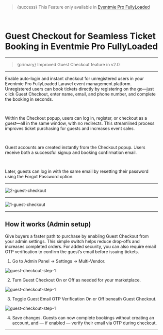 <!--
Meta Description: Learn how to enable guest checkout in Eventmie Pro FullyLoaded. Step-by-step guide for seamless ticket booking, auto-login for unregistered users, and improving event ticket sales in your Laravel event management platform.
Meta Keywords: guest checkout, Eventmie Pro FullyLoaded, Laravel guest booking, ticket booking, auto-login, unregistered user, seamless checkout, event ticketing, event management, Classiebit
-->
> {success} This Feature only available in [Eventmie Pro FullyLoaded](https://classiebit.com/eventmie-pro-fullyloaded)

<br>

# Guest Checkout for Seamless Ticket Booking in Eventmie Pro FullyLoaded

---

> {primary} Improved Guest Checkout feature in v2.0

---

Enable auto-login and instant checkout for unregistered users in your Eventmie Pro FullyLoaded Laravel event management platform. Unregistered users can book tickets directly by registering on the go—just click Guest Checkout, enter name, email, and phone number, and complete the booking in seconds.

<br>

Within the Checkout popup, users can log in, register, or checkout as a guest—all in the same window, with no redirects. This streamlined process improves ticket purchasing for guests and increases event sales.

<br>

Guest accounts are created instantly from the Checkout popup. Users receive both a successful signup and booking confirmation email.

<br>

Later, guests can log in with the same email by resetting their password using the Forgot Password option.

---

![2-guest-checkout](/images/v2/EventmieProFullyLoadedV2.0/2-guest-checkout.webp "2-guest-checkout")

---

![1-guest-checkout](/images/v2/EventmieProFullyLoadedV2.0/1-guest-checkout.webp "1-guest-checkout")

---

## How it works (Admin setup)
Give buyers a faster path to purchase by enabling Guest Checkout from your admin settings. This simple switch helps reduce drop‑offs and increases completed orders. For added security, you can also require email OTP verification to confirm the guest’s email before issuing tickets.

1. Go to Admin Panel → Settings → Multi‑Vendor.

![guest-checkout-step-1](/images/v3/Multi-Vendor-Image.webp "guest-checkout-step-1")

2. Turn Guest Checkout On or Off as needed for your marketplace.

![guest-checkout-step-1](/images/v3/Guest-checkout-option-image.webp "guest-checkout-step-1")

3. Toggle Guest Email OTP Verification On or Off beneath Guest Checkout.

![guest-checkout-step-1](/images/v3/Guest-Email-Otp-Verification-Image.webp "guest-checkout-step-1")

4. Save changes. Guests can now complete bookings without creating an account, and — if enabled — verify their email via OTP during checkout.

---
